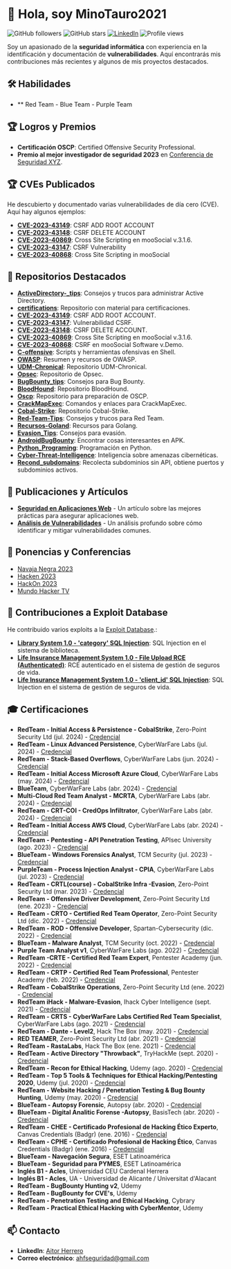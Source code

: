 # 👋 Hola, soy MinoTauro2021

![GitHub followers](https://img.shields.io/github/followers/MinoTauro2021?style=social)
![GitHub stars](https://img.shields.io/github/stars/MinoTauro2021?style=social)
[![LinkedIn](https://img.shields.io/badge/LinkedIn-aitor--herrero-blue?style=flat-square&logo=linkedin)](https://www.linkedin.com/in/aitor-herrero/)
![Profile views](https://komarev.com/ghpvc/?username=MinoTauro2021&color=blue)

Soy un apasionado de la **seguridad informática** con experiencia en la identificación y documentación de **vulnerabilidades**. Aquí encontrarás mis contribuciones más recientes y algunos de mis proyectos destacados.

## 🛠 Habilidades
- ** Red Team - Blue Team - Purple Team
   
## 🏆 Logros y Premios
- **Certificación OSCP**: Certified Offensive Security Professional.
- **Premio al mejor investigador de seguridad 2023** en [Conferencia de Seguridad XYZ](#).

## 🏆 CVEs Publicados
He descubierto y documentado varias vulnerabilidades de día cero (CVE). Aquí hay algunos ejemplos:
- **[CVE-2023-43149](https://github.com/MinoTauro2021/CVE-2023-43149)**: CSRF ADD ROOT ACCOUNT
- **[CVE-2023-43148](https://github.com/MinoTauro2021/CVE-2023-43148)**: CSRF DELETE ACCOUNT
- **[CVE-2023-40869](https://github.com/MinoTauro2021/CVE-2023-40869)**: Cross Site Scripting en mooSocial v.3.1.6.
- **[CVE-2023-43147](https://github.com/MinoTauro2021/CVE-2023-43147)**: CSRF Vulnerability
- **[CVE-2023-40868](https://github.com/MinoTauro2021/CVE-2023-40868)**: Cross Site Scripting in mooSocial

## 📁 Repositorios Destacados
- **[ActiveDirectory-_tips](https://github.com/MinoTauro2021/ActiveDirectory-_tips)**: Consejos y trucos para administrar Active Directory.
- **[certifications](https://github.com/MinoTauro2021/certifications)**: Repositorio con material para certificaciones.
- **[CVE-2023-43149](https://github.com/MinoTauro2021/CVE-2023-43149)**: CSRF ADD ROOT ACCOUNT.
- **[CVE-2023-43147](https://github.com/MinoTauro2021/CVE-2023-43147)**: Vulnerabilidad CSRF.
- **[CVE-2023-43148](https://github.com/MinoTauro2021/CVE-2023-43148)**: CSRF DELETE ACCOUNT.
- **[CVE-2023-40869](https://github.com/MinoTauro2021/CVE-2023-40869)**: Cross Site Scripting en mooSocial v.3.1.6.
- **[CVE-2023-40868](https://github.com/MinoTauro2021/CVE-2023-40868)**: CSRF en mooSocial Software v.Demo.
- **[C-offensive](https://github.com/MinoTauro2021/C-offensive)**: Scripts y herramientas ofensivas en Shell.
- **[OWASP](https://github.com/MinoTauro2021/OWASP)**: Resumen y recursos de OWASP.
- **[UDM-Chronical](https://github.com/MinoTauro2021/UDM-Chronical)**: Repositorio UDM-Chronical.
- **[Opsec](https://github.com/MinoTauro2021/Opsec)**: Repositorio de Opsec.
- **[BugBounty_tips](https://github.com/MinoTauro2021/BugBounty_tips)**: Consejos para Bug Bounty.
- **[BloodHound](https://github.com/MinoTauro2021/BloodHound)**: Repositorio BloodHound.
- **[Oscp](https://github.com/MinoTauro2021/Oscp)**: Repositorio para preparación de OSCP.
- **[CrackMapExec](https://github.com/MinoTauro2021/CrackMapExec)**: Comandos y enlaces para CrackMapExec.
- **[Cobal-Strike](https://github.com/MinoTauro2021/Cobal-Strike)**: Repositorio Cobal-Strike.
- **[Red-Team-Tips](https://github.com/MinoTauro2021/Red-Team-Tips)**: Consejos y trucos para Red Team.
- **[Recursos-Goland](https://github.com/MinoTauro2021/Recursos-Goland)**: Recursos para Golang.
- **[Evasion_Tips](https://github.com/MinoTauro2021/Evasion_Tips)**: Consejos para evasión.
- **[AndroidBugBounty](https://github.com/MinoTauro2021/AndroidBugBounty)**: Encontrar cosas interesantes en APK.
- **[Python_Programing](https://github.com/MinoTauro2021/Python_Programing)**: Programación en Python.
- **[Cyber-Threat-Intelligence](https://github.com/MinoTauro2021/Cyber-Threat-Intelligence)**: Inteligencia sobre amenazas cibernéticas.
- **[Recond_subdomains](https://github.com/MinoTauro2021/Recond_subdomains)**: Recolecta subdominios sin API, obtiene puertos y subdominios activos.

## 📝 Publicaciones y Artículos
- **[Seguridad en Aplicaciones Web](#)** - Un artículo sobre las mejores prácticas para asegurar aplicaciones web.
- **[Análisis de Vulnerabilidades](#)** - Un análisis profundo sobre cómo identificar y mitigar vulnerabilidades comunes.

## 🎤 Ponencias y Conferencias
- [Navaja Negra 2023](https://www.navajanegra.com/2023/speaker/aitor-herrero-fuentes/)
- [Hacken 2023](https://hacken.es/edicion-1-2023/)
- [HackOn 2023](https://hackon.es/charlas/Rafael_y_Aitor.html)
- [Mundo Hacker TV](https://x.com/mundohackertv/status/1384417048743251969)

## 📜 Contribuciones a Exploit Database
He contribuido varios exploits a la [Exploit Database](https://www.exploit-db.com/?author=10947).:
- **[Library System 1.0 - 'category' SQL Injection](https://www.exploit-db.com/exploits/49466)**: SQL Injection en el sistema de biblioteca.
- **[Life Insurance Management System 1.0 - File Upload RCE (Authenticated)](https://www.exploit-db.com/exploits/49467)**: RCE autenticado en el sistema de gestión de seguros de vida.
- **[Life Insurance Management System 1.0 - 'client_id' SQL Injection](https://www.exploit-db.com/exploits/49468)**: SQL Injection en el sistema de gestión de seguros de vida.

## 🎓 Certificaciones
- **RedTeam - Initial Access & Persistence - CobalStrike**, Zero-Point Security Ltd (jul. 2024) - [Credencial](#)
- **RedTeam - Linux Advanced Persistence**, CyberWarFare Labs (jul. 2024) - [Credencial](#)
- **RedTeam - Stack-Based Overflows**, CyberWarFare Labs (jun. 2024) - [Credencial](#)
- **RedTeam - Initial Access Microsoft Azure Cloud**, CyberWarFare Labs (may. 2024) - [Credencial](#)
- **BlueTeam**, CyberWarFare Labs (abr. 2024) - [Credencial](#)
- **Multi-Cloud Red Team Analyst - MCRTA**, CyberWarFare Labs (abr. 2024) - [Credencial](#)
- **RedTeam - CRT-COI - CredOps Infiltrator**, CyberWarFare Labs (abr. 2024) - [Credencial](#)
- **RedTeam - Initial Access AWS Cloud**, CyberWarFare Labs (abr. 2024) - [Credencial](#)
- **RedTeam - Pentesting - API Penetration Testing**, APIsec University (ago. 2023) - [Credencial](#)
- **BlueTeam - Windows Forensics Analyst**, TCM Security (jul. 2023) - [Credencial](#)
- **PurpleTeam - Process Injection Analyst - CPIA**, CyberWarFare Labs (jul. 2023) - [Credencial](#)
- **RedTeam - CRTL(course) - CobalStrike Infra -Evasion**, Zero-Point Security Ltd (mar. 2023) - [Credencial](#)
- **RedTeam - Offensive Driver Development**, Zero-Point Security Ltd (ene. 2023) - [Credencial](#)
- **RedTeam - CRTO - Certified Red Team Operator**, Zero-Point Security Ltd (dic. 2022) - [Credencial](#)
- **RedTeam - ROD - Offensive Developer**, Spartan-Cybersecurity (dic. 2022) - [Credencial](#)
- **BlueTeam - Malware Analyst**, TCM Security (oct. 2022) - [Credencial](#)
- **Purple Team Analyst v1**, CyberWarFare Labs (ago. 2022) - [Credencial](#)
- **RedTeam -CRTE - Certified Red Team Expert**, Pentester Academy (jun. 2022) - [Credencial](#)
- **RedTeam - CRTP - Certified Red Team Professional**, Pentester Academy (feb. 2022) - [Credencial](#)
- **RedTeam - CobalStrike Operations**, Zero-Point Security Ltd (ene. 2022) - [Credencial](#)
- **RedTeam iHack - Malware-Evasion**, Ihack Cyber Intelligence (sept. 2021) - [Credencial](#)
- **RedTeam - CRTS - CyberWarFare Labs Certified Red Team Specialist**, CyberWarFare Labs (ago. 2021) - [Credencial](#)
- **RedTeam - Dante - Level2**, Hack The Box (may. 2021) - [Credencial](#)
- **RED TEAMER**, Zero-Point Security Ltd (abr. 2021) - [Credencial](#)
- **RedTeam - RastaLabs**, Hack The Box (ene. 2021) - [Credencial](#)
- **RedTeam - Active Directory "Throwback"**, TryHackMe (sept. 2020) - [Credencial](#)
- **RedTeam - Recon for Ethical Hacking**, Udemy (ago. 2020) - [Credencial](#)
- **RedTeam - Top 5 Tools & Techniques for Ethical Hacking/Pentesting 2020**, Udemy (jul. 2020) - [Credencial](#)
- **RedTeam - Website Hacking / Penetration Testing & Bug Bounty Hunting**, Udemy (may. 2020) - [Credencial](#)
- **BlueTeam - Autopsy Forensic**, Autopsy (abr. 2020) - [Credencial](#)
- **BlueTeam - Digital Analitic Forense -Autopsy**, BasisTech (abr. 2020) - [Credencial](#)
- **RedTeam - CHEE - Certificado Profesional de Hacking Ético Experto**, Canvas Credentials (Badgr) (ene. 2016) - [Credencial](#)
- **RedTeam - CPHE - Certificado Profesional de Hacking Ético**, Canvas Credentials (Badgr) (ene. 2016) - [Credencial](#)
- **BlueTeam - Navegación Segura**, ESET Latinoamérica
- **BlueTeam - Seguridad para PYMES**, ESET Latinoamérica
- **Inglés B1 - Acles**, Universidad CEU Cardenal Herrera
- **Inglés B1 - Acles**, UA - Universidad de Alicante / Universitat d'Alacant
- **RedTeam - BugBounty Hunting v2**, Udemy
- **RedTeam - BugBounty for CVE's**, Udemy
- **RedTeam - Penetration Testing and Ethical Hacking**, Cybrary
- **RedTeam - Practical Ethical Hacking with CyberMentor**, Udemy

## 📫 Contacto
- **LinkedIn**: [Aitor Herrero](https://www.linkedin.com/in/aitor-herrero)
- **Correo electrónico**: ahfseguridad@gmail.com



